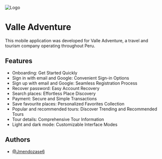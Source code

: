 ![Logo](https://res.cloudinary.com/dgna2mogt/image/upload/v1714532188/h92ozjqaan6or8md0utl.png)

# Valle Adventure

This mobile application was developed for Valle Adventure, a travel and tourism company operating throughout Peru.

## Features

- Onboarding: Get Started Quickly
- Sign in with email and Google: Convenient Sign-in Options
- Sign up with email and Google: Seamless Registration Process
- Recover password: Easy Account Recovery
- Search places: Effortless Place Discovery
- Payment: Secure and Simple Transactions
- Save favourite places: Personalized Favorites Collection
- Popular and recommended tours: Discover Trending and Recommended Tours
- Tour details: Comprehensive Tour Information
- Light and dark mode: Customizable Interface Modes
## Authors

- [@Jmendozase6](https://github.com/Jmendozase6)